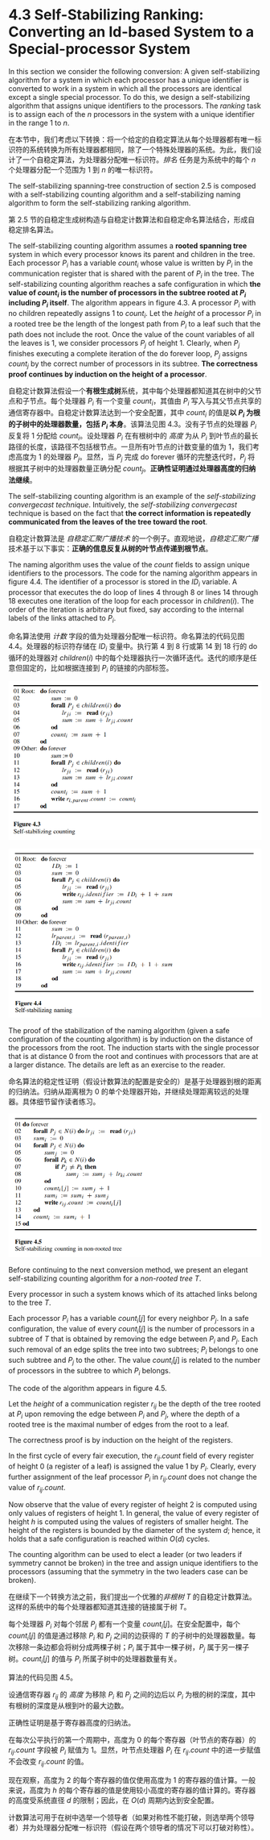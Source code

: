 # 4.3 Self-Stabilizing Ranking: Converting an Id-based System to a Special-processor System

In this section we consider the following conversion: A given self-stabilizing algorithm for a system in which each processor has a unique identifier is converted to work in a system in which all the processors are identical except a single special processor. To do this, we design a self-stabilizing algorithm that assigns unique identifiers to the processors. The *ranking* task is to assign each of the $n$ processors in the system with a unique identifier in the range 1 to $n$.

在本节中，我们考虑以下转换：将一个给定的自稳定算法从每个处理器都有唯一标识符的系统转换为所有处理器都相同，除了一个特殊处理器的系统。为此，我们设计了一个自稳定算法，为处理器分配唯一标识符。*排名* 任务是为系统中的每个 $n$ 个处理器分配一个范围为 1 到 $n$ 的唯一标识符。

The self-stabilizing spanning-tree construction of section 2.5 is composed with a self-stabilizing counting algorithm and a self-stabilizing naming algorithm to form the self-stabilizing ranking algorithm.

第 2.5 节的自稳定生成树构造与自稳定计数算法和自稳定命名算法结合，形成自稳定排名算法。

The self-stabilizing counting algorithm assumes a **rooted spanning tree** system in which every processor knows its parent and children in the tree. Each processor $P_i$ has a variable ${count}_i$ whose value is written by $P_i$ in the communication register that is shared with the parent of $P_i$ in the tree. The self-stabilizing counting algorithm reaches a safe configuration in which **the value of ${count}_i$ is the number of processors in the subtree rooted at $P_i$ including $P_i$ itself**. The algorithm appears in figure 4.3. A processor $P_i$ with no children repeatedly assigns 1 to ${count}_i$. Let the *height* of a processor $P_i$ in a rooted tree be the length of the longest path from $P_i$ to a leaf such that the path does not include the root. Once the value of the count variables of all the leaves is 1, we consider processors $P_j$ of height 1. Clearly, when $P_j$ finishes executing a complete iteration of the do forever loop, $P_j$ assigns ${count}_j$ by the correct number of processors in its subtree. **The correctness proof continues by induction on the height of a processor**.

自稳定计数算法假设一个**有根生成树**系统，其中每个处理器都知道其在树中的父节点和子节点。每个处理器 $P_i$ 有一个变量 ${count}_i$，其值由 $P_i$ 写入与其父节点共享的通信寄存器中。自稳定计数算法达到一个安全配置，其中 ${count}_i$ 的值是**以 $P_i$ 为根的子树中的处理器数量，包括 $P_i$ 本身**。该算法见图 4.3。没有子节点的处理器 $P_i$ 反复将 1 分配给 ${count}_i$。设处理器 $P_i$ 在有根树中的 *高度* 为从 $P_i$ 到叶节点的最长路径的长度，该路径不包括根节点。一旦所有叶节点的计数变量的值为 1，我们考虑高度为 1 的处理器 $P_j$。显然，当 $P_j$ 完成 do forever 循环的完整迭代时，$P_j$ 将根据其子树中的处理器数量正确分配 ${count}_j$。**正确性证明通过处理器高度的归纳法继续**。

The self-stabilizing counting algorithm is an example of the *self-stabilizing convergecast technique*. Intuitively, the *self-stabilizing convergecast* technique is based on the fact that **the correct information is repeatedly communicated from the leaves of the tree toward the root**.

自稳定计数算法是 *自稳定汇聚广播技术* 的一个例子。直观地说，*自稳定汇聚广播* 技术基于以下事实：**正确的信息反复从树的叶节点传递到根节点**。

The naming algorithm uses the value of the *count* fields to assign unique identifiers to the processors. The code for the naming algorithm appears in figure 4.4. The identifier of a processor is stored in the ${ID}_i$ variable. A processor that executes the do loop of lines 4 through 8 or lines 14 through 18 executes one iteration of the loop for each processor in $children(i)$. The order of the iteration is arbitrary but fixed, say according to the internal labels of the links attached to $P_i$.

命名算法使用 *计数* 字段的值为处理器分配唯一标识符。命名算法的代码见图 4.4。处理器的标识符存储在 ${ID}_i$ 变量中。执行第 4 到 8 行或第 14 到 18 行的 do 循环的处理器对 $children(i)$ 中的每个处理器执行一次循环迭代。迭代的顺序是任意但固定的，比如根据连接到 $P_i$ 的链接的内部标签。

![figure_4.3](images/figure_4.3.png)

![figure_4.4](images/figure_4.4.png)

The proof of the stabilization of the naming algorithm (given a safe configuration of the counting algorithm) is by induction on the distance of the processors from the root. The induction starts with the single processor that is at distance 0 from the root and continues with processors that are at a larger distance. The details are left as an exercise to the reader.

命名算法的稳定性证明（假设计数算法的配置是安全的）是基于处理器到根的距离的归纳法。归纳从距离根为 0 的单个处理器开始，并继续处理距离较远的处理器。具体细节留作读者练习。

![figure_4.5](images/figure_4.5.png)

Before continuing to the next conversion method, we present an elegant self-stabilizing counting algorithm for a *non-rooted tree* $T$.

Every processor in such a system knows which of its attached links belong to the tree $T$.

Each processor $P_i$ has a variable ${count}_i[j]$ for every neighbor $P_j$. In a safe configuration, the value of every ${count}_i[j]$ is the number of processors in a subtree of $T$ that is obtained by removing the edge between $P_i$ and $P_j$. Each such removal of an edge splits the tree into two subtrees; $P_i$ belongs to one such subtree and $P_j$ to the other. The value ${count}_i[j]$ is related to the number of processors in the subtree to which $P_i$ belongs.

The code of the algorithm appears in figure 4.5.

Let the *height* of a communication register $r_{ij}$ be the depth of the tree rooted at $P_i$ upon removing the edge between $P_i$ and $P_j$, where the depth of a rooted tree is the maximal number of edges from the root to a leaf.

The correctness proof is by induction on the height of the registers.

In the first cycle of every fair execution, the $r_{ij}.count$ field of every register of height 0 (a register of a leaf) is assigned the value 1 by $P_i$. Clearly, every further assignment of the leaf processor $P_i$ in $r_{ij}.count$ does not change the value of $r_{ij}.count$.

Now observe that the value of every register of height 2 is computed using only values of registers of height 1. In general, the value of every register of height $h$ is computed using the values of registers of smaller height. The height of the registers is bounded by the diameter of the system $d$; hence, it holds that a safe configuration is reached within $O(d)$ cycles.

The counting algorithm can be used to elect a leader (or two leaders if symmetry cannot be broken) in the tree and assign unique identifiers to the processors (assuming that the symmetry in the two leaders case can be broken).

在继续下一个转换方法之前，我们提出一个优雅的*非根树* $T$ 的自稳定计数算法。这样的系统中的每个处理器都知道其连接的链接属于树 $T$。

每个处理器 $P_i$ 对每个邻居 $P_j$ 都有一个变量 ${count}_i[j]$。在安全配置中，每个 ${count}_i[j]$ 的值是通过移除 $P_i$ 和 $P_j$ 之间的边获得的 $T$ 的子树中的处理器数量。每次移除一条边都会将树分成两棵子树；$P_i$ 属于其中一棵子树，$P_j$ 属于另一棵子树。${count}_i[j]$ 的值与 $P_i$ 所属子树中的处理器数量有关。

算法的代码见图 4.5。

设通信寄存器 $r_{ij}$ 的 *高度* 为移除 $P_i$ 和 $P_j$ 之间的边后以 $P_i$ 为根的树的深度，其中有根树的深度是从根到叶的最大边数。

正确性证明是基于寄存器高度的归纳法。

在每次公平执行的第一个周期中，高度为 0 的每个寄存器（叶节点的寄存器）的 $r_{ij}.count$ 字段被 $P_i$ 赋值为 1。显然，叶节点处理器 $P_i$ 在 $r_{ij}.count$ 中的进一步赋值不会改变 $r_{ij}.count$ 的值。

现在观察，高度为 2 的每个寄存器的值仅使用高度为 1 的寄存器的值计算。一般来说，高度为 $h$ 的每个寄存器的值是使用较小高度的寄存器的值计算的。寄存器的高度受系统直径 $d$ 的限制；因此，在 $O(d)$ 周期内达到安全配置。

计数算法可用于在树中选举一个领导者（如果对称性不能打破，则选举两个领导者）并为处理器分配唯一标识符（假设在两个领导者的情况下可以打破对称性）。
